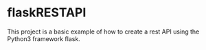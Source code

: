 # flaskRESTAPI

This project is a basic example of how to create a rest API using the Python3 framework flask.
